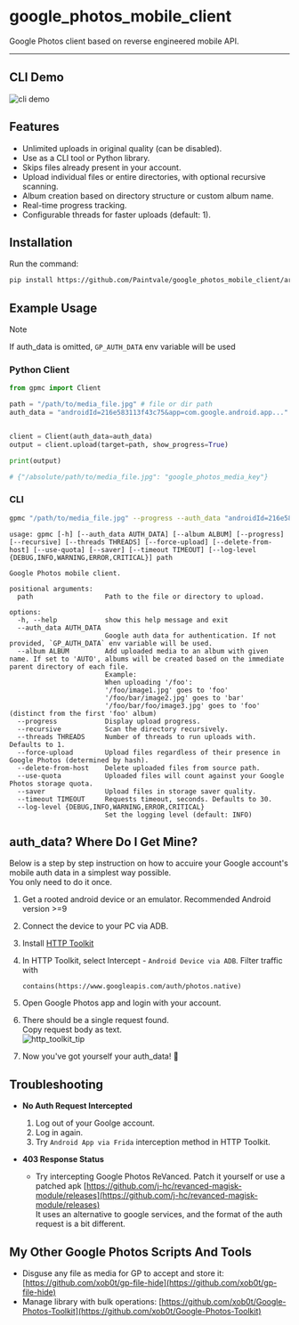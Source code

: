 # google_photos_mobile_client

Google Photos client based on reverse engineered mobile API.

---

## CLI Demo

![cli demo](media/gpmc-demo.webp)

## Features

- Unlimited uploads in original quality (can be disabled).
- Use as a CLI tool or Python library.
- Skips files already present in your account.
- Upload individual files or entire directories, with optional recursive scanning.
- Album creation based on directory structure or custom album name.
- Real-time progress tracking.
- Configurable threads for faster uploads (default: 1).

## Installation

Run the command:

```bash
pip install https://github.com/Paintvale/google_photos_mobile_client/archive/refs/heads/main.zip --force-reinstall
```

## Example Usage

> [!NOTE]
> If auth_data is omitted, `GP_AUTH_DATA` env variable will be used

### Python Client

```python
from gpmc import Client

path = "/path/to/media_file.jpg" # file or dir path
auth_data = "androidId=216e583113f43c75&app=com.google.android.app..."


client = Client(auth_data=auth_data)
output = client.upload(target=path, show_progress=True)

print(output)

# {"/absolute/path/to/media_file.jpg": "google_photos_media_key"}

```

### CLI

```bash
gpmc "/path/to/media_file.jpg" --progress --auth_data "androidId=216e583113f43c75&app=com.google.android.app..."
```

```text
usage: gpmc [-h] [--auth_data AUTH_DATA] [--album ALBUM] [--progress] [--recursive] [--threads THREADS] [--force-upload] [--delete-from-host] [--use-quota] [--saver] [--timeout TIMEOUT] [--log-level {DEBUG,INFO,WARNING,ERROR,CRITICAL}] path

Google Photos mobile client.

positional arguments:
  path                  Path to the file or directory to upload.

options:
  -h, --help            show this help message and exit
  --auth_data AUTH_DATA
                        Google auth data for authentication. If not provided, `GP_AUTH_DATA` env variable will be used.
  --album ALBUM         Add uploaded media to an album with given name. If set to 'AUTO', albums will be created based on the immediate parent directory of each file.
                        Example:
                        When uploading '/foo':
                        '/foo/image1.jpg' goes to 'foo'
                        '/foo/bar/image2.jpg' goes to 'bar'
                        '/foo/bar/foo/image3.jpg' goes to 'foo' (distinct from the first 'foo' album)
  --progress            Display upload progress.
  --recursive           Scan the directory recursively.
  --threads THREADS     Number of threads to run uploads with. Defaults to 1.
  --force-upload        Upload files regardless of their presence in Google Photos (determined by hash).
  --delete-from-host    Delete uploaded files from source path.
  --use-quota           Uploaded files will count against your Google Photos storage quota.
  --saver               Upload files in storage saver quality.
  --timeout TIMEOUT     Requests timeout, seconds. Defaults to 30.
  --log-level {DEBUG,INFO,WARNING,ERROR,CRITICAL}
                        Set the logging level (default: INFO)
```

## auth_data? Where Do I Get Mine?

Below is a step by step instruction on how to accuire your Google account's mobile auth data in a simplest way possible.  
You only need to do it once.

1. Get a rooted android device or an emulator. Recommended Android version >=9
2. Connect the device to your PC via ADB.
3. Install [HTTP Toolkit](https://httptoolkit.com)
4. In HTTP Toolkit, select Intercept - `Android Device via ADB`. Filter traffic with

    ```text
    contains(https://www.googleapis.com/auth/photos.native)
    ```

5. Open Google Photos app and login with your account.
6. There should be a single request found.  
   Copy request body as text.  
   ![http_toolkit_tip](media/image.png)
7. Now you've got yourself your auth_data! 🎉

## Troubleshooting

- __No Auth Request Intercepted__  
  1. Log out of your Goolge account.
  2. Log in again.
  3. Try `Android App via Frida` interception method in HTTP Toolkit.

- __403 Response Status__  
  - Try intercepting Google Photos ReVanced. Patch it yourself or use a patched apk [https://github.com/j-hc/revanced-magisk-module/releases](https://github.com/j-hc/revanced-magisk-module/releases)  
    It uses an alternative to google services, and the format of the auth request is a bit different.

## My Other Google Photos Scripts And Tools

- Disguse any file as media for GP to accept and store it: [https://github.com/xob0t/gp-file-hide](https://github.com/xob0t/gp-file-hide)
- Manage library with bulk operations: [https://github.com/xob0t/Google-Photos-Toolkit](https://github.com/xob0t/Google-Photos-Toolkit)
